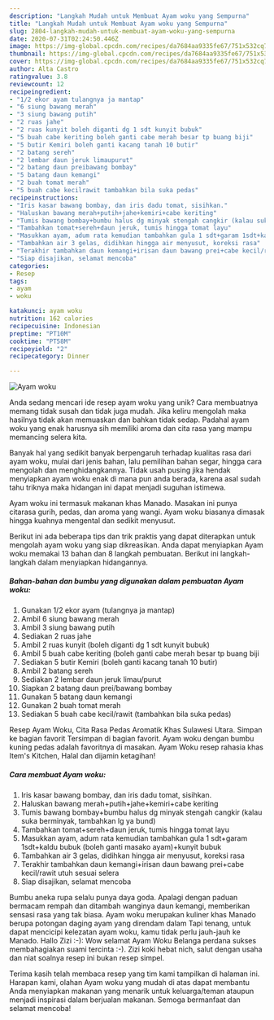 ```yaml
---
description: "Langkah Mudah untuk Membuat Ayam woku yang Sempurna"
title: "Langkah Mudah untuk Membuat Ayam woku yang Sempurna"
slug: 2804-langkah-mudah-untuk-membuat-ayam-woku-yang-sempurna
date: 2020-07-31T02:24:50.446Z
image: https://img-global.cpcdn.com/recipes/da7684aa9335fe67/751x532cq70/ayam-woku-foto-resep-utama.jpg
thumbnail: https://img-global.cpcdn.com/recipes/da7684aa9335fe67/751x532cq70/ayam-woku-foto-resep-utama.jpg
cover: https://img-global.cpcdn.com/recipes/da7684aa9335fe67/751x532cq70/ayam-woku-foto-resep-utama.jpg
author: Alta Castro
ratingvalue: 3.8
reviewcount: 12
recipeingredient:
- "1/2 ekor ayam tulangnya ja mantap"
- "6 siung bawang merah"
- "3 siung bawang putih"
- "2 ruas jahe"
- "2 ruas kunyit boleh diganti dg 1 sdt kunyit bubuk"
- "5 buah cabe keriting boleh ganti cabe merah besar tp buang biji"
- "5 butir Kemiri boleh ganti kacang tanah 10 butir"
- "2 batang sereh"
- "2 lembar daun jeruk limaupurut"
- "2 batang daun preibawang bombay"
- "5 batang daun kemangi"
- "2 buah tomat merah"
- "5 buah cabe kecilrawit tambahkan bila suka pedas"
recipeinstructions:
- "Iris kasar bawang bombay, dan iris dadu tomat, sisihkan."
- "Haluskan bawang merah+putih+jahe+kemiri+cabe keriting"
- "Tumis bawang bombay+bumbu halus dg minyak stengah cangkir (kalau suka berminyak, tambahkan lg ya bund)"
- "Tambahkan tomat+sereh+daun jeruk, tumis hingga tomat layu"
- "Masukkan ayam, adum rata kemudian tambahkan gula 1 sdt+garam 1sdt+kaldu bubuk (boleh ganti masako ayam)+kunyit bubuk"
- "Tambahkan air 3 gelas, didihkan hingga air menyusut, koreksi rasa"
- "Terakhir tambahkan daun kemangi+irisan daun bawang prei+cabe kecil/rawit utuh sesuai selera"
- "Siap disajikan, selamat mencoba"
categories:
- Resep
tags:
- ayam
- woku

katakunci: ayam woku 
nutrition: 162 calories
recipecuisine: Indonesian
preptime: "PT10M"
cooktime: "PT58M"
recipeyield: "2"
recipecategory: Dinner

---
```



![Ayam woku](https://img-global.cpcdn.com/recipes/da7684aa9335fe67/751x532cq70/ayam-woku-foto-resep-utama.jpg)

Anda sedang mencari ide resep ayam woku yang unik? Cara membuatnya memang tidak susah dan tidak juga mudah. Jika keliru mengolah maka hasilnya tidak akan memuaskan dan bahkan tidak sedap. Padahal ayam woku yang enak harusnya sih memiliki aroma dan cita rasa yang mampu memancing selera kita.

Banyak hal yang sedikit banyak berpengaruh terhadap kualitas rasa dari ayam woku, mulai dari jenis bahan, lalu pemilihan bahan segar, hingga cara mengolah dan menghidangkannya. Tidak usah pusing jika hendak menyiapkan ayam woku enak di mana pun anda berada, karena asal sudah tahu triknya maka hidangan ini dapat menjadi suguhan istimewa.

Ayam woku ini termasuk makanan khas Manado. Masakan ini punya citarasa gurih, pedas, dan aroma yang wangi. Ayam woku biasanya dimasak hingga kuahnya mengental dan sedikit menyusut.


Berikut ini ada beberapa tips dan trik praktis yang dapat diterapkan untuk mengolah ayam woku yang siap dikreasikan. Anda dapat menyiapkan Ayam woku memakai 13 bahan dan 8 langkah pembuatan. Berikut ini langkah-langkah dalam menyiapkan hidangannya.

<!--inarticleads1-->

##### Bahan-bahan dan bumbu yang digunakan dalam pembuatan Ayam woku:

1. Gunakan 1/2 ekor ayam (tulangnya ja mantap)
1. Ambil 6 siung bawang merah
1. Ambil 3 siung bawang putih
1. Sediakan 2 ruas jahe
1. Ambil 2 ruas kunyit (boleh diganti dg 1 sdt kunyit bubuk)
1. Ambil 5 buah cabe keriting (boleh ganti cabe merah besar tp buang biji
1. Sediakan 5 butir Kemiri (boleh ganti kacang tanah 10 butir)
1. Ambil 2 batang sereh
1. Sediakan 2 lembar daun jeruk limau/purut
1. Siapkan 2 batang daun prei/bawang bombay
1. Gunakan 5 batang daun kemangi
1. Gunakan 2 buah tomat merah
1. Sediakan 5 buah cabe kecil/rawit (tambahkan bila suka pedas)


Resep Ayam Woku, Cita Rasa Pedas Aromatik Khas Sulawesi Utara. Simpan ke bagian favorit Tersimpan di bagian favorit. Ayam woku dengan bumbu kuning pedas adalah favoritnya di masakan. Ayam Woku resep rahasia khas Item&#39;s Kitchen, Halal dan dijamin ketagihan! 

<!--inarticleads2-->

##### Cara membuat Ayam woku:

1. Iris kasar bawang bombay, dan iris dadu tomat, sisihkan.
1. Haluskan bawang merah+putih+jahe+kemiri+cabe keriting
1. Tumis bawang bombay+bumbu halus dg minyak stengah cangkir (kalau suka berminyak, tambahkan lg ya bund)
1. Tambahkan tomat+sereh+daun jeruk, tumis hingga tomat layu
1. Masukkan ayam, adum rata kemudian tambahkan gula 1 sdt+garam 1sdt+kaldu bubuk (boleh ganti masako ayam)+kunyit bubuk
1. Tambahkan air 3 gelas, didihkan hingga air menyusut, koreksi rasa
1. Terakhir tambahkan daun kemangi+irisan daun bawang prei+cabe kecil/rawit utuh sesuai selera
1. Siap disajikan, selamat mencoba


Bumbu aneka rupa selalu punya daya goda. Apalagi dengan paduan bermacam rempah dan ditambah wanginya daun kemangi, memberikan sensasi rasa yang tak biasa. Ayam woku merupakan kuliner khas Manado berupa potongan daging ayam yang direndam dalam Tapi tenang, untuk dapat mencicipi kelezatan ayam woku, kamu tidak perlu jauh-jauh ke Manado. Hallo Zizi :-): Wow selamat Ayam Woku Belanga perdana sukses membahagiakan suami tercinta :-). Zizi koki hebat nich, salut dengan usaha dan niat soalnya resep ini bukan resep simpel. 

Terima kasih telah membaca resep yang tim kami tampilkan di halaman ini. Harapan kami, olahan Ayam woku yang mudah di atas dapat membantu Anda menyiapkan makanan yang menarik untuk keluarga/teman ataupun menjadi inspirasi dalam berjualan makanan. Semoga bermanfaat dan selamat mencoba!
